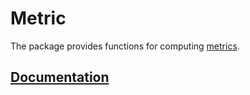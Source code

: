 # Metric

The package provides functions for computing [metrics][wiki].

## [Documentation][doc]

[wiki]: https://en.wikipedia.org/wiki/Metric_(mathematics)

[doc]: http://godoc.org/github.com/ready-steady/linear/metric
